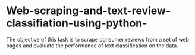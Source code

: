# Web-scraping-and-text-review-classifiation-using-python-
The objective of this task is to scrape consumer reviews from a set of web pages and evaluate the performance of text classification on the data. 

